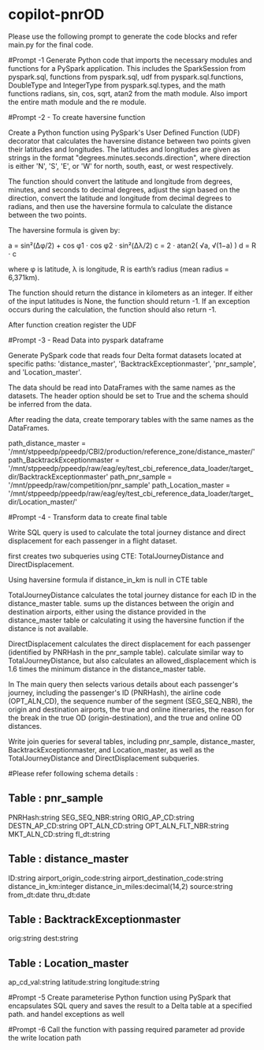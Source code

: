 # copilot-pnrOD

Please use the following prompt to generate the code blocks and refer main.py for the final code.

#Prompt -1 
Generate Python code that imports the necessary modules and functions for a PySpark application. 
This includes the SparkSession from pyspark.sql, functions from pyspark.sql, udf from pyspark.sql.functions, DoubleType and IntegerType from pyspark.sql.types, and the math functions radians, sin, cos, sqrt, atan2 from the math module. 
Also import the entire math module and the re module.

#Prompt -2 - To create haversine function

Create a Python function using PySpark's User Defined Function (UDF) decorator that calculates the haversine distance between two points given their latitudes and longitudes. The latitudes and longitudes are given as strings in the format "degrees.minutes.seconds.direction", where direction is either 'N', 'S', 'E', or 'W' for north, south, east, or west respectively.

The function should convert the latitude and longitude from degrees, minutes, and seconds to decimal degrees, adjust the sign based on the direction, convert the latitude and longitude from decimal degrees to radians, and then use the haversine formula to calculate the distance between the two points.

The haversine formula is given by:

a = sin²(Δφ/2) + cos φ1 ⋅ cos φ2 ⋅ sin²(Δλ/2) c = 2 ⋅ atan2( √a, √(1−a) ) d = R ⋅ c

where φ is latitude, λ is longitude, R is earth’s radius (mean radius = 6,371km).

The function should return the distance in kilometers as an integer. If either of the input latitudes is None, the function should return -1. If an exception occurs during the calculation, the function should also return -1.

After function creation register the UDF

#Prompt -3  - Read Data into pyspark dataframe

Generate PySpark code that reads four Delta format datasets located at specific paths: 'distance_master', 'BacktrackExceptionmaster', 'pnr_sample', and 'Location_master'. 

The data should be read into DataFrames with the same names as the datasets. The header option should be set to True and the schema should be inferred from the data. 

After reading the data, create temporary tables with the same names as the DataFrames.

path_distance_master = '/mnt/stppeedp/ppeedp/CBI2/production/reference_zone/distance_master/'
path_BacktrackExceptionmaster = '/mnt/stppeedp/ppeedp/raw/eag/ey/test_cbi_reference_data_loader/target_dir/BacktrackExceptionmaster'
path_pnr_sample = '/mnt/ppeedp/raw/competition/pnr_sample'
path_Location_master = '/mnt/stppeedp/ppeedp/raw/eag/ey/test_cbi_reference_data_loader/target_dir/Location_master/'

#Prompt -4 - Transform data to create final table

Write SQL query is used to calculate the total journey distance and direct displacement for each passenger in a flight dataset.

first creates two subqueries using CTE: TotalJourneyDistance and DirectDisplacement.

Using haversine formula if distance_in_km is null in CTE table

TotalJourneyDistance calculates the total journey distance for each ID in the distance_master table. sums up the distances between the origin and destination airports,
 either using the distance provided in the distance_master table or calculating it using the haversine function if the distance is not available.

DirectDisplacement calculates the direct displacement for each passenger (identified by PNRHash in the pnr_sample table). calculate similar way to TotalJourneyDistance, but also calculates an allowed_displacement which is 1.6 times the minimum distance in the distance_master table.

In The main query then selects various details about each passenger's journey, including the passenger's ID (PNRHash), the airline code (OPT_ALN_CD), the sequence number of the segment (SEG_SEQ_NBR), the origin and destination airports, the true and online itineraries, the reason for the break in the true OD (origin-destination), and the true and online OD distances.

Write join queries for several tables, including pnr_sample, distance_master, BacktrackExceptionmaster, and Location_master, as well as the TotalJourneyDistance and DirectDisplacement subqueries. 

#Please refer following schema details :

Table : pnr_sample
-------------------------
PNRHash:string
SEG_SEQ_NBR:string
ORIG_AP_CD:string
DESTN_AP_CD:string
OPT_ALN_CD:string
OPT_ALN_FLT_NBR:string
MKT_ALN_CD:string
fl_dt:string

Table : distance_master
-------------------------
ID:string
airport_origin_code:string
airport_destination_code:string
distance_in_km:integer
distance_in_miles:decimal(14,2)
source:string
from_dt:date
thru_dt:date

Table : BacktrackExceptionmaster
-------------------------
orig:string
dest:string

Table : Location_master
-------------------------
ap_cd_val:string
latitude:string
longitude:string


#Prompt -5 
Create parameterise Python function using PySpark that encapsulates  SQL query and saves the result to a Delta table at a specified path.
and handel exceptions as well

#Prompt -6 
Call the function with passing required parameter ad provide the write location path 
